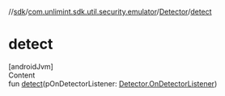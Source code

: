 //[sdk](../../../index.md)/[com.unlimint.sdk.util.security.emulator](../index.md)/[Detector](index.md)/[detect](detect.md)



# detect  
[androidJvm]  
Content  
fun [detect](detect.md)(pOnDetectorListener: [Detector.OnDetectorListener](-on-detector-listener/index.md))  



